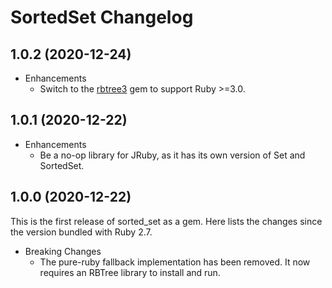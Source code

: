 # SortedSet Changelog

## 1.0.2 (2020-12-24)

* Enhancements
  * Switch to the [rbtree3](https://github.com/kyrylo/rbtree3) gem to support Ruby >=3.0.

## 1.0.1 (2020-12-22)

* Enhancements
  * Be a no-op library for JRuby, as it has its own version of Set and SortedSet.

## 1.0.0 (2020-12-22)

This is the first release of sorted_set as a gem.  Here lists the changes since the version bundled with Ruby 2.7.

* Breaking Changes
  * The pure-ruby fallback implementation has been removed.  It now requires an RBTree library to install and run.
